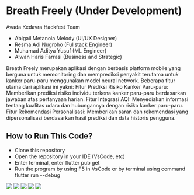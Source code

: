 # Breath Freely (Under Development)

Avada Kedavra Hackfest Team
- Abigail Metanoia Melody (UI/UX Designer)
- Resma Adi Nugroho (Fullstack Engineer)
- Muhamad Aditya Yusuf (ML Engineer)
- Alwan Haris Farrasi (Business and Strategic)

Breath Freely merupakan aplikasi dengan berbasis platform mobile yang berguna untuk memonitoring dan memprediksi penyakit terutama untuk kanker paru-paru menggunakan model neural network. Beberapa fitur utama dari aplikasi ini yakni: Fitur Prediksi Risiko Kanker Paru-paru: Memberikan prediksi risiko individu terkena kanker paru-paru berdasarkan jawaban atas pertanyaan harian. Fitur Integrasi AQI: Menyediakan informasi tentang kualitas udara dan hubungannya dengan risiko kanker paru-paru. Fitur Rekomendasi Personalisasi: Memberikan saran dan rekomendasi yang dipersonalisasi berdasarkan hasil prediksi dan data historis pengguna.

## How to Run This Code?
- Clone this repository
- Open the repository in your IDE (VsCode, etc)
- Enter terminal, enter flutter pub get
- Run the program by using F5 in VsCode or by terminal using command flutter run --debug

![](https://mbzaihzyobtturgzclfn.supabase.co/storage/v1/object/public/src/Splash.png)
![](https://mbzaihzyobtturgzclfn.supabase.co/storage/v1/object/public/src/Login.png)
![](https://mbzaihzyobtturgzclfn.supabase.co/storage/v1/object/public/src/Home.png)
![](https://mbzaihzyobtturgzclfn.supabase.co/storage/v1/object/public/src/Input%20Prediction.png)
![](https://mbzaihzyobtturgzclfn.supabase.co/storage/v1/object/public/src/AQI%20Map%20View.png)

